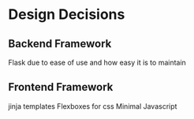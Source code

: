 # Design Decisions

## Backend Framework

Flask due to ease of use and how easy it is to maintain

## Frontend Framework

jinja templates
Flexboxes for css
Minimal Javascript